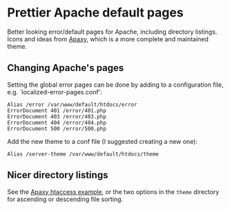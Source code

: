 # Prettier Apache default pages

Better looking error/default pages for Apache, including directory listings. Icons and ideas from [Apaxy](https://github.com/oupala/apaxy), which is a more complete and maintained theme.

## Changing Apache's pages
Setting the global error pages can be done by adding to a configuration file, e.g. `localized-error-pages.conf':

	Alias /error /var/www/default/htdocs/error
	ErrorDocument 401 /error/401.php
	ErrorDocument 403 /error/403.php
	ErrorDocument 404 /error/404.php
	ErrorDocument 500 /error/500.php

Add the new theme to a conf file (I suggested creating a new one):

	Alias /server-theme /var/www/default/htdocs/theme

## Nicer directory listings

See the [Apaxy htaccess example](https://github.com/oupala/apaxy/blob/develop/apaxy/htaccess.txt), or the two options in
the `theme` directory for ascending or descending file sorting.